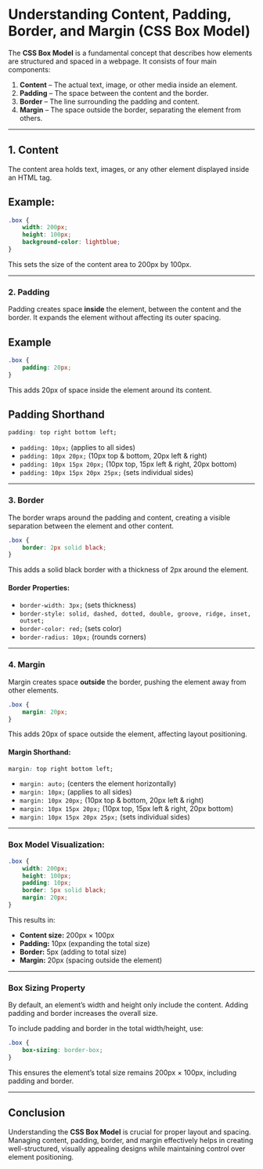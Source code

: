 # **Understanding Content, Padding, Border, and Margin (CSS Box Model)**

The **CSS Box Model** is a fundamental concept that describes how elements are structured and spaced in a webpage. It consists of four main components:

1. **Content** – The actual text, image, or other media inside an element.
2. **Padding** – The space between the content and the border.
3. **Border** – The line surrounding the padding and content.
4. **Margin** – The space outside the border, separating the element from others.

---

## **1. Content**

The content area holds text, images, or any other element displayed inside an HTML tag.

## **Example:**

```css
.box {
    width: 200px;
    height: 100px;
    background-color: lightblue;
}
```

This sets the size of the content area to 200px by 100px.

---

### **2. Padding**

Padding creates space **inside** the element, between the content and the border. It expands the element without affecting its outer spacing.

## **Example**

```css
.box {
    padding: 20px;
}
```

This adds 20px of space inside the element around its content.

## **Padding Shorthand**

```css
padding: top right bottom left;
```

- `padding: 10px;` (applies to all sides)
- `padding: 10px 20px;` (10px top & bottom, 20px left & right)
- `padding: 10px 15px 20px;` (10px top, 15px left & right, 20px bottom)
- `padding: 10px 15px 20px 25px;` (sets individual sides)

---

### **3. Border**

The border wraps around the padding and content, creating a visible separation between the element and other content.

```css
.box {
    border: 2px solid black;
}
```

This adds a solid black border with a thickness of 2px around the element.

#### **Border Properties:**

- `border-width: 3px;` (sets thickness)
- `border-style: solid, dashed, dotted, double, groove, ridge, inset, outset;`
- `border-color: red;` (sets color)
- `border-radius: 10px;` (rounds corners)

---

### **4. Margin**

Margin creates space **outside** the border, pushing the element away from other elements.

```css
.box {
    margin: 20px;
}
```

This adds 20px of space outside the element, affecting layout positioning.

#### **Margin Shorthand:**

```css
margin: top right bottom left;
```

- `margin: auto;` (centers the element horizontally)
- `margin: 10px;` (applies to all sides)
- `margin: 10px 20px;` (10px top & bottom, 20px left & right)
- `margin: 10px 15px 20px;` (10px top, 15px left & right, 20px bottom)
- `margin: 10px 15px 20px 25px;` (sets individual sides)

---

### **Box Model Visualization:**

```css
.box {
    width: 200px;
    height: 100px;
    padding: 10px;
    border: 5px solid black;
    margin: 20px;
}
```

This results in:

- **Content size:** 200px × 100px
- **Padding:** 10px (expanding the total size)
- **Border:** 5px (adding to total size)
- **Margin:** 20px (spacing outside the element)

---

### **Box Sizing Property**

By default, an element’s width and height only include the content. Adding padding and border increases the overall size.

To include padding and border in the total width/height, use:

```css
.box {
    box-sizing: border-box;
}
```

This ensures the element’s total size remains 200px × 100px, including padding and border.

---

## **Conclusion**

Understanding the **CSS Box Model** is crucial for proper layout and spacing. Managing content, padding, border, and margin effectively helps in creating well-structured, visually appealing designs while maintaining control over element positioning.
